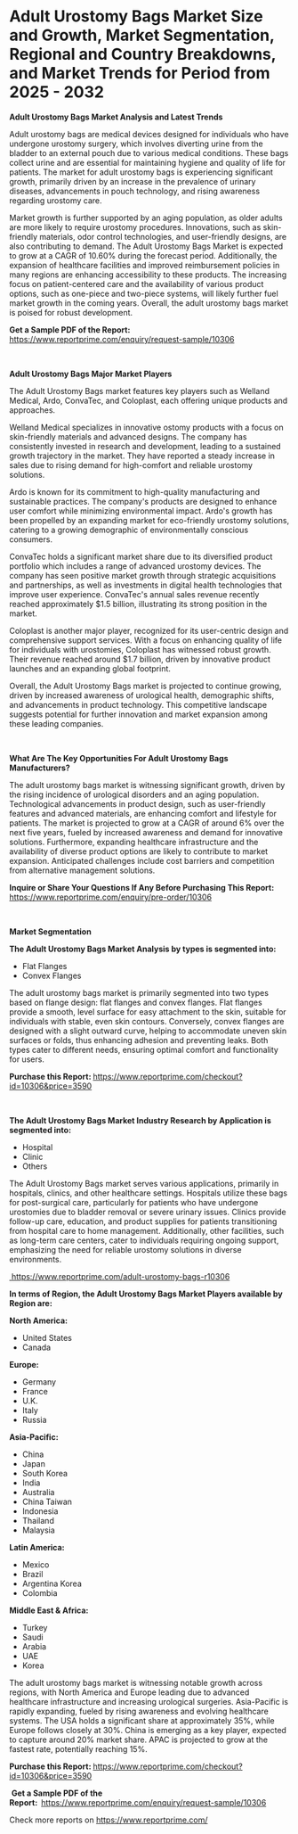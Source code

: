 <p><h1>Adult Urostomy Bags Market Size and Growth, Market Segmentation, Regional and Country Breakdowns, and Market Trends for Period from 2025 -  2032</h1></p><p><strong>Adult Urostomy Bags Market Analysis and Latest Trends</strong></p>
<p><p>Adult urostomy bags are medical devices designed for individuals who have undergone urostomy surgery, which involves diverting urine from the bladder to an external pouch due to various medical conditions. These bags collect urine and are essential for maintaining hygiene and quality of life for patients. The market for adult urostomy bags is experiencing significant growth, primarily driven by an increase in the prevalence of urinary diseases, advancements in pouch technology, and rising awareness regarding urostomy care.</p><p>Market growth is further supported by an aging population, as older adults are more likely to require urostomy procedures. Innovations, such as skin-friendly materials, odor control technologies, and user-friendly designs, are also contributing to demand. The Adult Urostomy Bags Market is expected to grow at a CAGR of 10.60% during the forecast period. Additionally, the expansion of healthcare facilities and improved reimbursement policies in many regions are enhancing accessibility to these products. The increasing focus on patient-centered care and the availability of various product options, such as one-piece and two-piece systems, will likely further fuel market growth in the coming years. Overall, the adult urostomy bags market is poised for robust development.</p></p>
<p><strong>Get a Sample PDF of the Report:&nbsp;</strong> <a href="https://www.reportprime.com/enquiry/request-sample/10306?utm_campaign=2030&utm_medium=2&utm_source=Github&utm_content=ia&utm_term=20032025&utm_id=adult-urostomy-bags">https://www.reportprime.com/enquiry/request-sample/10306</a></p>
<p>&nbsp;</p>
<p><strong>Adult Urostomy Bags Major Market Players</strong></p>
<p><p>The Adult Urostomy Bags market features key players such as Welland Medical, Ardo, ConvaTec, and Coloplast, each offering unique products and approaches. </p><p>Welland Medical specializes in innovative ostomy products with a focus on skin-friendly materials and advanced designs. The company has consistently invested in research and development, leading to a sustained growth trajectory in the market. They have reported a steady increase in sales due to rising demand for high-comfort and reliable urostomy solutions.</p><p>Ardo is known for its commitment to high-quality manufacturing and sustainable practices. The company's products are designed to enhance user comfort while minimizing environmental impact. Ardo's growth has been propelled by an expanding market for eco-friendly urostomy solutions, catering to a growing demographic of environmentally conscious consumers.</p><p>ConvaTec holds a significant market share due to its diversified product portfolio which includes a range of advanced urostomy devices. The company has seen positive market growth through strategic acquisitions and partnerships, as well as investments in digital health technologies that improve user experience. ConvaTec's annual sales revenue recently reached approximately $1.5 billion, illustrating its strong position in the market.</p><p>Coloplast is another major player, recognized for its user-centric design and comprehensive support services. With a focus on enhancing quality of life for individuals with urostomies, Coloplast has witnessed robust growth. Their revenue reached around $1.7 billion, driven by innovative product launches and an expanding global footprint.</p><p>Overall, the Adult Urostomy Bags market is projected to continue growing, driven by increased awareness of urological health, demographic shifts, and advancements in product technology. This competitive landscape suggests potential for further innovation and market expansion among these leading companies.</p></p>
<p>&nbsp;</p>
<p><strong>What Are The Key Opportunities For Adult Urostomy Bags Manufacturers?</strong></p>
<p><p>The adult urostomy bags market is witnessing significant growth, driven by the rising incidence of urological disorders and an aging population. Technological advancements in product design, such as user-friendly features and advanced materials, are enhancing comfort and lifestyle for patients. The market is projected to grow at a CAGR of around 6% over the next five years, fueled by increased awareness and demand for innovative solutions. Furthermore, expanding healthcare infrastructure and the availability of diverse product options are likely to contribute to market expansion. Anticipated challenges include cost barriers and competition from alternative management solutions.</p></p>
<p><strong>Inquire or Share Your Questions If Any Before Purchasing This Report:</strong> <a href="https://www.reportprime.com/enquiry/pre-order/10306?utm_campaign=2030&utm_medium=2&utm_source=Github&utm_content=ia&utm_term=20032025&utm_id=adult-urostomy-bags">https://www.reportprime.com/enquiry/pre-order/10306</a></p>
<p>&nbsp;</p>
<p><strong>Market Segmentation</strong></p>
<p><strong>The Adult Urostomy Bags Market Analysis by types is segmented into:</strong></p>
<p><ul><li>Flat Flanges</li><li>Convex Flanges</li></ul></p>
<p><p>The adult urostomy bags market is primarily segmented into two types based on flange design: flat flanges and convex flanges. Flat flanges provide a smooth, level surface for easy attachment to the skin, suitable for individuals with stable, even skin contours. Conversely, convex flanges are designed with a slight outward curve, helping to accommodate uneven skin surfaces or folds, thus enhancing adhesion and preventing leaks. Both types cater to different needs, ensuring optimal comfort and functionality for users.</p></p>
<p><strong>Purchase this Report:&nbsp;</strong><a href="https://www.reportprime.com/checkout?id=10306&price=3590&utm_campaign=2030&utm_medium=2&utm_source=Github&utm_content=ia&utm_term=20032025&utm_id=adult-urostomy-bags">https://www.reportprime.com/checkout?id=10306&price=3590</a></p>
<p>&nbsp;</p>
<p><strong>The Adult Urostomy Bags Market Industry Research by Application is segmented into:</strong></p>
<p><ul><li>Hospital</li><li>Clinic</li><li>Others</li></ul></p>
<p><p>The Adult Urostomy Bags market serves various applications, primarily in hospitals, clinics, and other healthcare settings. Hospitals utilize these bags for post-surgical care, particularly for patients who have undergone urostomies due to bladder removal or severe urinary issues. Clinics provide follow-up care, education, and product supplies for patients transitioning from hospital care to home management. Additionally, other facilities, such as long-term care centers, cater to individuals requiring ongoing support, emphasizing the need for reliable urostomy solutions in diverse environments.</p></p>
<p><a href="https://www.reportprime.com/adult-urostomy-bags-r10306?utm_campaign=2030&utm_medium=2&utm_source=Github&utm_content=ia&utm_term=20032025&utm_id=adult-urostomy-bags">&nbsp;https://www.reportprime.com/adult-urostomy-bags-r10306</a></p>
<p><strong>In terms of Region, the Adult Urostomy Bags Market Players available by Region are:</strong></p>
<p>
    <p> <strong> North America: </strong>
        <ul>
            <li>United States</li>
            <li>Canada</li>
        </ul>
        </p> 
    <p> <strong> Europe: </strong>
        <ul>
            <li>Germany</li>
            <li>France</li>
            <li>U.K.</li>
            <li>Italy</li>
            <li>Russia</li>
        </ul>
        </p> 
    <p> <strong> Asia-Pacific: </strong>
        <ul>
            <li>China</li>
            <li>Japan</li>
            <li>South Korea</li>
            <li>India</li>
            <li>Australia</li>
            <li>China Taiwan</li>
            <li>Indonesia</li>
            <li>Thailand</li>
            <li>Malaysia</li>
        </ul>
        </p> 
    <p> <strong> Latin America: </strong>
        <ul>
            <li>Mexico</li>
            <li>Brazil</li>
            <li>Argentina Korea</li>
            <li>Colombia</li>
        </ul>
        </p> 
    <p> <strong> Middle East & Africa: </strong>
        <ul>
            <li>Turkey</li>
            <li>Saudi</li>
            <li>Arabia</li>
            <li>UAE</li>
            <li>Korea</li>
        </ul>
    </p>
    </p>
<p><p>The adult urostomy bags market is witnessing notable growth across regions, with North America and Europe leading due to advanced healthcare infrastructure and increasing urological surgeries. Asia-Pacific is rapidly expanding, fueled by rising awareness and evolving healthcare systems. The USA holds a significant share at approximately 35%, while Europe follows closely at 30%. China is emerging as a key player, expected to capture around 20% market share. APAC is projected to grow at the fastest rate, potentially reaching 15%.</p></p>
<p><strong>Purchase this Report: </strong><a href="https://www.reportprime.com/checkout?id=10306&price=3590&utm_campaign=2030&utm_medium=2&utm_source=Github&utm_content=ia&utm_term=20032025&utm_id=adult-urostomy-bags">https://www.reportprime.com/checkout?id=10306&price=3590</a></p>
<p>&nbsp;<strong>Get a Sample PDF of the Report:&nbsp;&nbsp;</strong><a href="https://www.reportprime.com/enquiry/request-sample/10306?utm_campaign=2030&utm_medium=2&utm_source=Github&utm_content=ia&utm_term=20032025&utm_id=adult-urostomy-bags">https://www.reportprime.com/enquiry/request-sample/10306</a></p>
<p><strong></strong></p>
<p>Check more reports on <a href="https://www.reportprime.com/?utm_campaign=2030&utm_medium=2&utm_source=Github&utm_content=ia&utm_term=20032025&utm_id=adult-urostomy-bags">https://www.reportprime.com/</a></p>